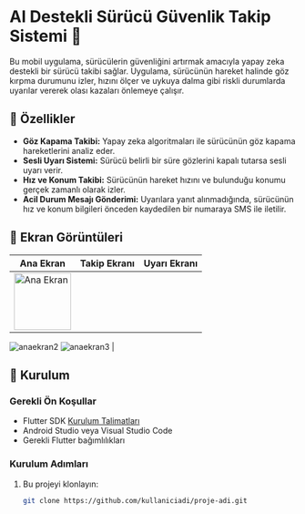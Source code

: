 # AI Destekli Sürücü Güvenlik Takip Sistemi 🚗

Bu mobil uygulama, sürücülerin güvenliğini artırmak amacıyla yapay zeka destekli bir sürücü takibi sağlar. Uygulama, sürücünün hareket halinde göz kırpma durumunu izler, hızını ölçer ve uykuya dalma gibi riskli durumlarda uyarılar vererek olası kazaları önlemeye çalışır.

## 🎯 Özellikler

- **Göz Kapama Takibi:** Yapay zeka algoritmaları ile sürücünün göz kapama hareketlerini analiz eder. 
- **Sesli Uyarı Sistemi:** Sürücü belirli bir süre gözlerini kapalı tutarsa sesli uyarı verir.
- **Hız ve Konum Takibi:** Sürücünün hareket hızını ve bulunduğu konumu gerçek zamanlı olarak izler.
- **Acil Durum Mesajı Gönderimi:** Uyarılara yanıt alınmadığında, sürücünün hız ve konum bilgileri önceden kaydedilen bir numaraya SMS ile iletilir.

## 📱 Ekran Görüntüleri

| Ana Ekran          | Takip Ekranı       | Uyarı Ekranı        |
|---------------------|--------------------|---------------------|
|<img src="https://github.com/user-attachments/assets/652b20ae-89d5-4b26-aaf5-7d1a7c645990" alt="Ana Ekran" width="100">
![anaekran2](https://github.com/user-attachments/assets/8a113a2d-7bd2-4b43-b293-bae4e76679ad)
![anaekran3](https://github.com/user-attachments/assets/68f48a37-d77d-49c2-8cea-ec6c15f1a4f1)
|

## 🚀 Kurulum

### Gerekli Ön Koşullar
- Flutter SDK [Kurulum Talimatları](https://flutter.dev/docs/get-started/install)
- Android Studio veya Visual Studio Code
- Gerekli Flutter bağımlılıkları

### Kurulum Adımları
1. Bu projeyi klonlayın:
   ```bash
   git clone https://github.com/kullaniciadi/proje-adi.git
